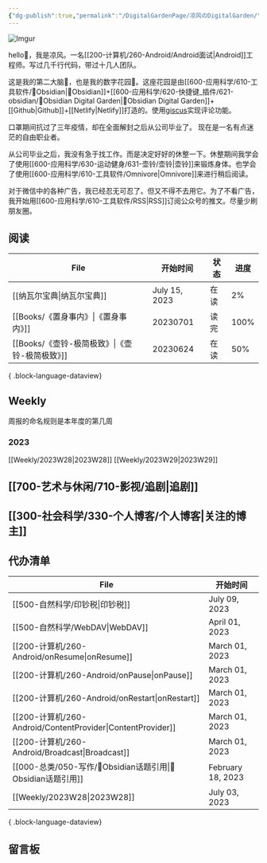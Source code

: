 ```yaml
---
{"dg-publish":true,"permalink":"/DigitalGardenPage/凉风のDigitalGarden/","tags":["gardenEntry"],"noteIcon":""}
---
```



![Imgur](https://i.imgur.com/7lQayfW.jpg)

hello👋，我是凉风。一名[[200-计算机/260-Android/Android面试\|Android]]工程师。写过几千行代码，带过十几人团队。

这是我的第二大脑🧠，也是我的数字花园🏡。这座花园是由[[600-应用科学/610-工具软件/💎Obsidian\|💎Obsidian]]+[[600-应用科学/620-快捷键_插件/621-obsidian/🔌Obsidian Digital Garden\|🔌Obsidian Digital Garden]]+[[Github\|Github]]+[[Netlify\|Netlify]]打造的。使用[giscus](https://giscus.app/zh-CN)实现评论功能。

口罩期间抗过了三年疫情，却在全面解封之后从公司毕业了。
现在是一名有点迷茫的自由职业者。

从公司毕业之后，我没有急于找工作。而是决定好好的休整一下。休整期间我学会了使用[[600-应用科学/630-运动健身/631-壶铃/壶铃\|壶铃]]来锻炼身体。也学会了使用[[600-应用科学/610-工具软件/Omnivore\|Omnivore]]来进行稍后阅读。

对于微信中的各种广告，我已经忍无可忍了。但又不得不去用它。为了不看广告，我开始用[[600-应用科学/610-工具软件/RSS\|RSS]]订阅公众号的推文。尽量少刷朋友圈。




## 阅读
| File                              | 开始时间          | 状态 | 进度   |
| --------------------------------- | ------------- | -- | ---- |
| [[纳瓦尔宝典\|纳瓦尔宝典]]               | July 15, 2023 | 在读 | 2%   |
| [[Books/《置身事内》\|《置身事内》]]       | 20230701      | 读完 | 100% |
| [[Books/《壶铃-极简极致》\|《壶铃-极简极致》]] | 20230624      | 在读 | 50%  |

{ .block-language-dataview}

## Weekly
周报的命名规则是本年度的第几周
### 2023
[[Weekly/2023W28\|2023W28]]
[[Weekly/2023W29\|2023W29]]

## [[700-艺术与休闲/710-影视/追剧\|追剧]]

## [[300-社会科学/330-个人博客/个人博客\|关注的博主]]

## 代办清单
| File                                                        | 开始时间              |
| ----------------------------------------------------------- | ----------------- |
| [[500-自然科学/印钞税\|印钞税]]                                    | July 09, 2023     |
| [[500-自然科学/WebDAV\|WebDAV]]                              | April 01, 2023    |
| [[200-计算机/260-Android/onResume\|onResume]]               | March 01, 2023    |
| [[200-计算机/260-Android/onPause\|onPause]]                 | March 01, 2023    |
| [[200-计算机/260-Android/onRestart\|onRestart]]             | March 01, 2023    |
| [[200-计算机/260-Android/ContentProvider\|ContentProvider]] | March 01, 2023    |
| [[200-计算机/260-Android/Broadcast\|Broadcast]]             | March 01, 2023    |
| [[000-总类/050-写作/💎Obsidian话题引用\|💎Obsidian话题引用]]         | February 18, 2023 |
| [[Weekly/2023W28\|2023W28]]                              | July 03, 2023     |

{ .block-language-dataview}





## 留言板

<script src="https://giscus.app/client.js"
        data-repo="Crash2333/DigitalGardenComments"
        data-repo-id="R_kgDOJ8I68g"
        data-category="Announcements"
        data-category-id="DIC_kwDOJ8I68s4CX6_8"
        data-mapping="pathname"
        data-strict="0"
        data-reactions-enabled="1"
        data-emit-metadata="0"
        data-input-position="bottom"
        data-theme="preferred_color_scheme"
        data-lang="zh-CN"
        crossorigin="anonymous"
        async>
</script>